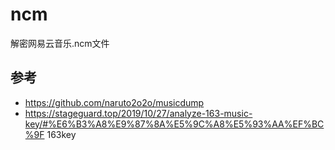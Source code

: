 # ncm

解密网易云音乐.ncm文件

## 参考

- https://github.com/naruto2o2o/musicdump
- https://stageguard.top/2019/10/27/analyze-163-music-key/#%E6%B3%A8%E9%87%8A%E5%9C%A8%E5%93%AA%EF%BC%9F 163key